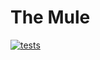 The Mule
===

[![tests](https://github.com/wlatanowicz/themule/actions/workflows/tests.yml/badge.svg)](https://github.com/wlatanowicz/themule/actions/workflows/tests.yml)
